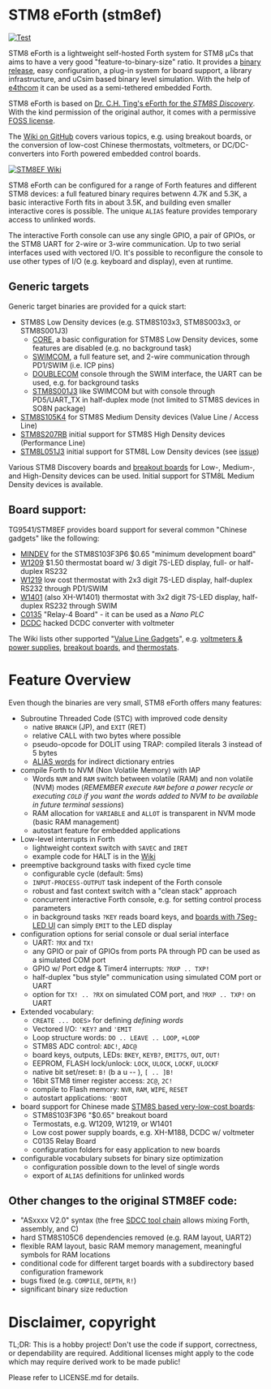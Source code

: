 # STM8 eForth (stm8ef)

[![Test](https://travis-ci.org/TG9541/stm8ef.svg)](https://travis-ci.org/TG9541/stm8ef)

STM8 eForth is a lightweight self-hosted Forth system for STM8 µCs that aims to have a very good "feature-to-binary-size" ratio. It provides a [binary release](https://github.com/TG9541/stm8ef/releases), easy configuration, a plug-in system for board support, a library infrastructure, and uCsim based binary level simulation. With the help of [e4thcom](https://wiki.forth-ev.de/doku.php/en:projects:e4thcom) it can be used as a semi-tethered embedded Forth.

STM8 eForth is based on [Dr. C.H. Ting's eForth for the *STM8S Discovery*](http://www.forth.org/svfig/kk/07-2010.html). With the kind permission of the original author, it comes with a permissive [FOSS license](https://github.com/TG9541/stm8ef/blob/master/LICENSE.md).

The [Wiki on GitHub](https://github.com/TG9541/stm8ef/wiki) covers various topics, e.g. using breakout boards, or the conversion of low-cost Chinese thermostats, voltmeters, or DC/DC-converters into Forth powered embedded control boards.

[![STM8EF Wiki](https://user-images.githubusercontent.com/5466977/28994765-3267d78c-79d6-11e7-927f-91751cd402db.jpg)](https://github.com/TG9541/stm8ef/wiki)

STM8 eForth can be configured for a range of Forth features and different STM8 devices: a full featured binary requires betwenn 4.7K and 5.3K, a basic interactive Forth fits in about 3.5K, and building even smaller interactive cores is possible. The unique `ALIAS` feature provides temporary access to unlinked words.

The interactive Forth console can use any single GPIO, a pair of GPIOs, or the STM8 UART for 2-wire or 3-wire communication. Up to two serial interfaces used with vectored I/O. It's possible to reconfigure the console to use other types of I/O (e.g. keyboard and display), even at runtime.

## Generic targets

Generic target binaries are provided for a quick start:

* STM8S Low Density devices (e.g. STM8S103x3, STM8S003x3, or STM8S001J3)
  *  [CORE](https://github.com/TG9541/stm8ef/tree/master/CORE), a basic configuration for STM8S Low Density devices, some features are disabled (e.g. no background task)
  * [SWIMCOM](https://github.com/TG9541/stm8ef/tree/master/SWIMCOM), a full feature set, and 2-wire communication through PD1/SWIM (i.e. ICP pins) 
  * [DOUBLECOM](https://github.com/TG9541/stm8ef/tree/master/DOUBLECOM) console through the SWIM interface, the UART can be used, e.g. for background tasks
  * [STM8S001J3](https://github.com/TG9541/stm8ef/tree/master/STM8S001J3) like SWIMCOM but with console through PD5/UART_TX in half-duplex mode (not limited to STM8S devices in SO8N package)
* [STM8S105K4](https://github.com/TG9541/stm8ef/tree/master/STM8S105K4) for STM8S Medium Density devices (Value Line / Access Line)
* [STM8S207RB](https://github.com/TG9541/stm8ef/tree/master/STM8S207RB) initial support for STM8S High Density devices (Performance Line)
* [STM8L051J3](https://github.com/TG9541/stm8ef/tree/master/STM8L051J3) initial support for STM8L Low Density devices (see [issue](https://github.com/TG9541/stm8ef/issues/137#issuecomment-354542670))

Various STM8 Discovery boards and [breakout boards](https://github.com/TG9541/stm8ef/wiki/Breakout-Boards) for Low-, Medium-, and High-Density devices can be used. Initial support for STM8L Medium Density devices is available.

## Board support:

TG9541/STM8EF provides board support for several common "Chinese gadgets" like the following:

* [MINDEV](https://github.com/TG9541/stm8ef/wiki/Breakout-Boards) for the STM8S103F3P6 $0.65 "minimum development board"
* [W1209](https://github.com/TG9541/stm8ef/wiki/Board-W1209) $1.50 thermostat board w/ 3 digit 7S-LED display, full- or half-duplex RS232
* [W1219](https://github.com/TG9541/stm8ef/wiki/Board-W1219) low cost thermostat with 2x3 digit 7S-LED display, half-duplex RS232 through PD1/SWIM
* [W1401](https://github.com/TG9541/stm8ef/wiki/Board-W1401) (also XH-W1401) thermostat with 3x2 digit 7S-LED display, half-duplex RS232 through SWIM
* [C0135](https://github.com/TG9541/stm8ef/wiki/Board-C0135) "Relay-4 Board" - it can be used as a *Nano PLC*
* [DCDC](https://github.com/TG9541/stm8ef/wiki/Board-CN2596) hacked DCDC converter with voltmeter

The Wiki lists other supported "[Value Line Gadgets][WG1]", e.g. [voltmeters & power supplies](https://github.com/TG9541/stm8ef/wiki/STM8S-Value-Line-Gadgets#voltmeters-and-power-supplies), [breakout boards](https://github.com/TG9541/stm8ef/wiki/Breakout-Boards), and [thermostats](https://github.com/TG9541/stm8ef/wiki/STM8S-Value-Line-Gadgets#thermostats).

# Feature Overview

Even though the binaries are very small, STM8 eForth offers many features:

* Subroutine Threaded Code (STC) with improved code density
  * native `BRANCH` (JP), and `EXIT` (RET)
  * relative CALL with two bytes where possible
  * pseudo-opcode for DOLIT using TRAP: compiled literals 3 instead of 5 bytes
  * [ALIAS words](https://github.com/TG9541/stm8ef/wiki/STM8-eForth-Alias-Words) for indirect dictionary entries
* compile Forth to NVM (Non Volatile Memory) with IAP
  * Words `NVM` and `RAM` switch between volatile (RAM) and non volatile (NVM) modes (*REMEMBER execute `RAM` before a power recycle or executing `COLD` if you want the words added to NVM to be available in future terminal sessions*)
  * RAM allocation for `VARIABLE` and `ALLOT` is transparent in NVM mode (basic RAM management)
  * autostart feature for embedded applications
* Low-level interrupts in Forth
  * lightweight context switch with `SAVEC` and `IRET`
  * example code for HALT is in the [Wiki](https://github.com/TG9541/stm8ef/wiki/STM8-eForth-Interrupts)
* preemptive background tasks with fixed cycle time
  * configurable cycle (default: 5ms)
  * `INPUT-PROCESS-OUTPUT` task indepent of the Forth console
  * robust and fast context switch with a "clean stack" approach
  * concurrent interactive Forth console, e.g. for setting control process parameters
  * in background tasks `?KEY` reads board keys, and [boards with 7Seg-LED UI](https://github.com/TG9541/stm8ef/wiki/eForth-Background-Task) can simply `EMIT` to the LED display
* configuration options for serial console or dual serial interface
  * UART: `?RX` and `TX!`
  * any GPIO or pair of GPIOs from ports PA through PD can be used as a simulated COM port
  * GPIO w/ Port edge & Timer4 interrupts: `?RXP .. TXP!`
  * half-duplex "bus style" communication using simulated COM port or UART
  * option for `TX! .. ?RX` on simulated COM port, and `?RXP .. TXP!` on UART 
* Extended vocabulary:
  * `CREATE ... DOES>` for defining *defining words*
  * Vectored I/O: `'KEY?` and `'EMIT`
  * Loop structure words: `DO .. LEAVE .. LOOP`, `+LOOP`
  * STM8S ADC control: `ADC!`, `ADC@`
  * board keys, outputs, LEDs: `BKEY`, `KEYB?`, `EMIT7S`, `OUT`, `OUT!`
  * EEPROM, FLASH lock/unlock: `LOCK`, `ULOCK`, `LOCKF`, `ULOCKF`
  * native bit set/reset: `B!` (b a u -- ), `[ .. ]B!`
  * 16bit STM8 timer register access: `2C@`, `2C!`
  * compile to Flash memory: `NVR`, `RAM`, `WIPE`, `RESET`
  * autostart applications: `'BOOT`
* board support for Chinese made [STM8S based very-low-cost boards][WG1]:
  * STM8S103F3P6 "$0.65" breakout board
  * Termostats, e.g. W1209, W1219, or W1401
  * Low cost power supply boards, e.g. XH-M188, DCDC w/ voltmeter
  * C0135 Relay Board
  * configuration folders for easy application to new boards
* configurable vocabulary subsets for binary size optimization
  * configuration possible down to the level of single words
  * export of `ALIAS` definitions for unlinked words

## Other changes to the original STM8EF code:

* "ASxxxx V2.0" syntax (the free [SDCC tool chain](http://sdcc.sourceforge.net/) allows mixing Forth, assembly, and C)
* hard STM8S105C6 dependencies removed (e.g. RAM layout, UART2)
* flexible RAM layout, basic RAM memory management, meaningful symbols for RAM locations
* conditional code for different target boards with a subdirectory based configuration framework
* bugs fixed (e.g. `COMPILE`, `DEPTH`, `R!`)
* significant binary size reduction

# Disclaimer, copyright

TL;DR: This is a hobby project! Don't use the code if support, correctness, or dependability are required. Additional licenses might apply to the code which may require derived work to be made public!

Please refer to LICENSE.md for details.

[WG1]: https://github.com/TG9541/stm8ef/wiki/STM8S-Value-Line-Gadgets
